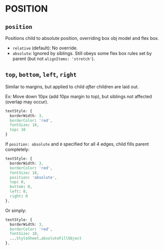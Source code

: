 # POSITION

## `position`

Positions child to absolute position, overriding box obj model and flex box.

* `relative` (default): No override.
* `absolute`: Ignored by siblings. Still obeys some flex box rules set by parent (but not `alignItems: 'stretch'`).

## `top`, `bottom`, `left`, `right`

Similar to margins, but applied to child _after_ children are laid out.

Ex: Move down 10px (add 10px margin to top), but siblings not affected (overlap may occur).

```css
textStyle: {
  borderWidth: 3,
  borderColor: 'red',
  fontSize: 18,
  top: 10
}
```

If `position: absolute` and `0` specified for all 4 edges, child fills parent completely:

```css
textStyle: {
  borderWidth: 3,
  borderColor: 'red',
  fontSize: 18,
  position: 'absolute',
  top: 0,
  bottom: 0,
  left: 0,
  right: 0
},
```

Or simply:

```css
textStyle: {
  borderWidth: 3,
  borderColor: 'red',
  fontSize: 18,
  ...StyleSheet.absoluteFillObject
},
```
